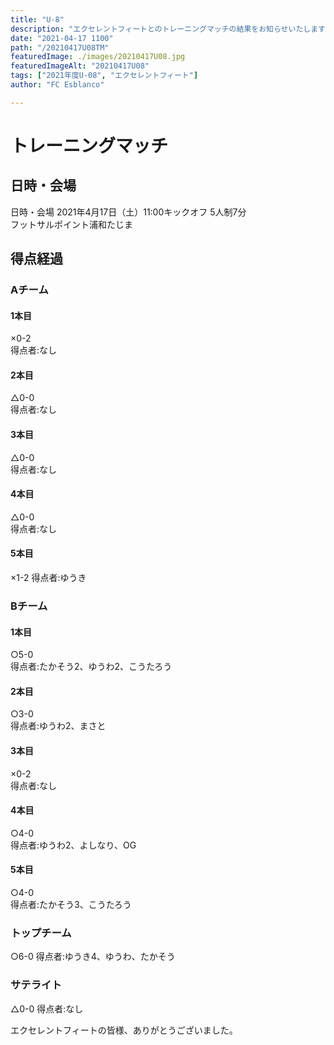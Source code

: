```yaml
---
title: "U-8"
description: "エクセレントフィートとのトレーニングマッチの結果をお知らせいたします"
date: "2021-04-17 1100"
path: "/20210417U08TM"
featuredImage: ./images/20210417U08.jpg
featuredImageAlt: "20210417U08"
tags: ["2021年度U-08", "エクセレントフィート"]
author: "FC Esblanco"

---
```



# トレーニングマッチ

## 日時・会場

日時・会場
2021年4月17日（土）11:00キックオフ 5人制7分<br>
フットサルポイント浦和たじま

## 得点経過

### Aチーム

#### 1本目
×0-2  
得点者:なし

#### 2本目
△0-0  
得点者:なし

#### 3本目
△0-0  
得点者:なし

#### 4本目
△0-0  
得点者:なし

#### 5本目
×1-2
得点者:ゆうき

### Bチーム

#### 1本目
○5-0  
得点者:たかそう2、ゆうわ2、こうたろう

#### 2本目
○3-0  
得点者:ゆうわ2、まさと

#### 3本目
×0-2   
得点者:なし

#### 4本目
○4-0  
得点者:ゆうわ2、よしなり、OG

#### 5本目
○4-0    
得点者:たかそう3、こうたろう

### トップチーム

○6-0
得点者:ゆうき4、ゆうわ、たかそう

### サテライト

△0-0
得点者:なし


エクセレントフィートの皆様、ありがとうございました。

